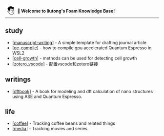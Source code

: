 
<img src="attachments/2021-11-14-19-05-29.png" width=40 align="left">

**👋 Welcome to liutong's Foam Knowledge Base!**

------

## study

- [[manuscript-writing]] - A simple template for drafting journal article
- [[qe-compile]] - how to compile gpu accelerated Quantum Espresso in WSL2
- [[cell-growth]] - methods can be used for detecting cell growth
- [[zotero_vscode]] - 配置vscode和zotero链接

## writings

- [\[dftbook\]](/dftbook/dftbook.html) - A book for modeling and dft calculation of nano structures using ASE and Quantum Espresso.
## life

- [[coffee]] - Tracking coffee beans and related things
- [[media]] - Tracking movies and series


[//begin]: # "Autogenerated link references for markdown compatibility"
[manuscript-writing]: docs/md_files/manuscript-writing.md "manuscript-writing"
[qe-compile]: docs/md_files/qe-compile.md "qe-compile"
[cell-growth]: docs/md_files/cell-growth.md "cell-growth"
[zotero_vscode]: zotero_vscode.md "zotero_vscode"
[coffee]: docs/md_files/coffee.md "coffee"
[media]: docs/md_files/media.md "media"
[//end]: # "Autogenerated link references"